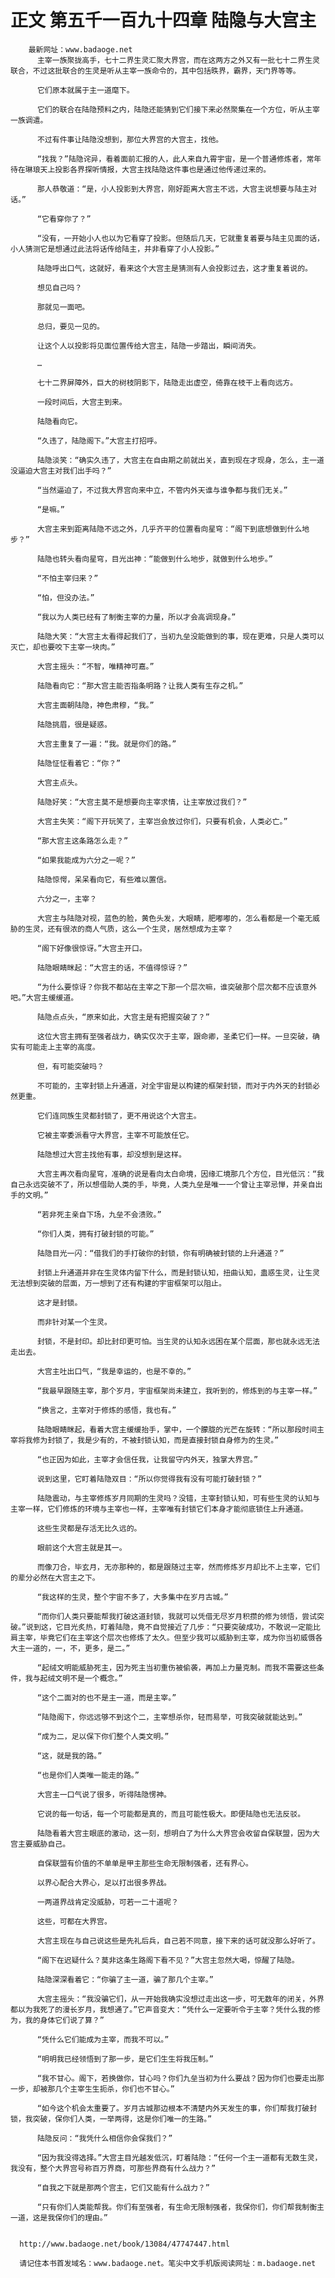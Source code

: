 # 正文 第五千一百九十四章 陆隐与大宫主
        最新网址：www.badaoge.net
          主宰一族聚拢高手，七十二界生灵汇聚大界宫，而在这两方之外又有一批七十二界生灵联合，不过这批联合的生灵是听从主宰一族命令的，其中包括昳界，霸界，天门界等等。
      
          它们原本就属于主一道麾下。
      
          它们的联合在陆隐预料之内，陆隐还能猜到它们接下来必然聚集在一个方位，听从主宰一族调遣。
      
          不过有件事让陆隐没想到，那位大界宫的大宫主，找他。
      
          “找我？”陆隐诧异，看着面前汇报的人，此人来自九霄宇宙，是一个普通修炼者，常年待在琳琅天上投影各界探听情报，大宫主找陆隐这件事也是通过他传递过来的。
      
          那人恭敬道：“是，小人投影到大界宫，刚好距离大宫主不远，大宫主说想要与陆主对话。”
      
          “它看穿你了？”
      
          “没有，一开始小人也以为它看穿了投影。但随后几天，它就重复着要与陆主见面的话，小人猜测它是想通过此法将话传给陆主，并非看穿了小人投影。”
      
          陆隐呼出口气，这就好，看来这个大宫主是猜测有人会投影过去，这才重复着说的。
      
          想见自己吗？
      
          那就见一面吧。
      
          总归，要见一见的。
      
          让这个人以投影将见面位置传给大宫主，陆隐一步踏出，瞬间消失。
      
          …
      
          七十二界屏障外，巨大的树枝阴影下，陆隐走出虚空，倚靠在枝干上看向远方。
      
          一段时间后，大宫主到来。
      
          陆隐看向它。
      
          “久违了，陆隐阁下。”大宫主打招呼。
      
          陆隐淡笑：“确实久违了，大宫主在自由期之前就出关，直到现在才现身，怎么，主一道没逼迫大宫主对我们出手吗？”
      
          “当然逼迫了，不过我大界宫向来中立，不管内外天谁与谁争都与我们无关。”
      
          “是嘛。”
      
          大宫主来到距离陆隐不远之外，几乎齐平的位置看向星穹：“阁下到底想做到什么地步？”
      
          陆隐也转头看向星穹，目光出神：“能做到什么地步，就做到什么地步。”
      
          “不怕主宰归来？”
      
          “怕，但没办法。”
      
          “我以为人类已经有了制衡主宰的力量，所以才会高调现身。”
      
          陆隐大笑：“大宫主太看得起我们了，当初九垒没能做到的事，现在更难，只是人类可以灭亡，却也要咬下主宰一块肉。”
      
          大宫主摇头：“不智，唯精神可嘉。”
      
          陆隐看向它：“那大宫主能否指条明路？让我人类有生存之机。”
      
          大宫主面朝陆隐，神色肃穆，“我。”
      
          陆隐挑眉，很是疑惑。
      
          大宫主重复了一遍：“我。就是你们的路。”
      
          陆隐怔怔看着它：“你？”
      
          大宫主点头。
      
          陆隐好笑：“大宫主莫不是想要向主宰求情，让主宰放过我们？”
      
          大宫主失笑：“阁下开玩笑了，主宰岂会放过你们，只要有机会，人类必亡。”
      
          “那大宫主这条路怎么走？”
      
          “如果我能成为六分之一呢？”
      
          陆隐惊愕，呆呆看向它，有些难以置信。
      
          六分之一，主宰？
      
          大宫主与陆隐对视，蓝色的脸，黄色头发，大眼睛，肥嘟嘟的，怎么看都是一个毫无威胁的生灵，还有很浓的商人气质，这么一个生灵，居然想成为主宰？
      
          “阁下好像很惊讶。”大宫主开口。
      
          陆隐眼睛眯起：“大宫主的话，不值得惊讶？”
      
          “为什么要惊讶？你我不都站在主宰之下那一个层次嘛，谁突破那个层次都不应该意外吧。”大宫主缓缓道。
      
          陆隐点点头，“原来如此，大宫主是有把握突破了？”
      
          这位大宫主拥有至强者战力，确实仅次于主宰，跟命卿，圣柔它们一样。一旦突破，确实有可能走上主宰的高度。
      
          但，有可能突破吗？
      
          不可能的，主宰封锁上升通道，对全宇宙是以构建的框架封锁，而对于内外天的封锁必然更重。
      
          它们连同族生灵都封锁了，更不用说这个大宫主。
      
          它被主宰委派看守大界宫，主宰不可能放任它。
      
          陆隐想过大宫主找他有事，却没想到是这样。
      
          大宫主再次看向星穹，准确的说是看向太白命境，因缘汇境那几个方位，目光低沉：“我自己永远突破不了，所以想借助人类的手，毕竟，人类九垒是唯一一个曾让主宰忌惮，并亲自出手的文明。”
      
          “若非死主亲自下场，九垒不会溃败。”
      
          “你们人类，拥有打破封锁的可能。”
      
          陆隐目光一闪：“借我们的手打破你的封锁，你有明确被封锁的上升通道？”
      
          封锁上升通道并非在生灵体内留下什么，而是封锁认知，扭曲认知，蛊惑生灵，让生灵无法想到突破的层面，万一想到了还有构建的宇宙框架可以阻止。
      
          这才是封锁。
      
          而非针对某一个生灵。
      
          封锁，不是封印。却比封印更可怕。当生灵的认知永远困在某个层面，那也就永远无法走出去。
      
          大宫主吐出口气，“我是幸运的，也是不幸的。”
      
          “我最早跟随主宰，那个岁月，宇宙框架尚未建立，我听到的，修炼到的与主宰一样。”
      
          “换言之，主宰对于修炼的感悟，我也有。”
      
          陆隐眼睛眯起，看着大宫主缓缓抬手，掌中，一个朦胧的光芒在旋转：“所以那段时间主宰将我修为封锁了，我是少有的，不被封锁认知，而是直接封锁自身修为的生灵。”
      
          “也正因为如此，主宰才会信任我，让我留守内外天，独掌大界宫。”
      
          说到这里，它盯着陆隐双目：“所以你觉得我有没有可能打破封锁？”
      
          陆隐震动，与主宰修炼岁月同期的生灵吗？没错，主宰封锁认知，可有些生灵的认知与主宰一样，它们修炼的环境与主宰也一样，主宰唯有封锁它们本身才能彻底锁住上升通道。
      
          这些生灵都是存活无比久远的。
      
          眼前这个大宫主就是其一。
      
          而像刀合，毕玄月，无亦那种的，都是跟随过主宰，然而修炼岁月却比不上主宰，它们的辈分必然在大宫主之下。
      
          “我这样的生灵，整个宇宙不多了，大多集中在岁月古城。”
      
          “而你们人类只要能帮我打破这道封锁，我就可以凭借无尽岁月积攒的修为领悟，尝试突破。”说到这，它目光炙热，盯着陆隐，竟不自觉接近了几步：“只要突破成功，不敢说一定能比肩主宰，毕竟它们在主宰这个层次也修炼了太久。但至少我可以威胁到主宰，成为你当初威慑各大主一道的，一，不，更多，是二。”
      
          “起绒文明能威胁死主，因为死主当初重伤被偷袭，再加上力量克制。而我不需要这些条件，我与起绒文明不是一个概念。”
      
          “这个二面对的也不是主一道，而是主宰。”
      
          “陆隐阁下，你远远够不到这个二，主宰想杀你，轻而易举，可我突破就能达到。”
      
          “成为二，足以保下你们整个人类文明。”
      
          “这，就是我的路。”
      
          “也是你们人类唯一能走的路。”
      
          大宫主一口气说了很多，听得陆隐愣神。
      
          它说的每一句话，每一个可能都是真的，而且可能性极大。即便陆隐也无法反驳。
      
          陆隐看着大宫主眼底的激动，这一刻，想明白了为什么大界宫会收留自保联盟，因为大宫主要威胁自己。
      
          自保联盟有价值的不单单是甲主那些生命无限制强者，还有界心。
      
          以界心配合大界心，足以打出很多界战。
      
          一两道界战肯定没威胁，可若一二十道呢？
      
          这些，可都在大界宫。
      
          大宫主现在与自己说这些是先礼后兵，自己若不同意，接下来的话可就没那么好听了。
      
          “阁下在迟疑什么？莫非这条生路阁下看不见？”大宫主忽然大喝，惊醒了陆隐。
      
          陆隐深深看着它：“你骗了主一道，骗了那几个主宰。”
      
          大宫主摇头：“我没骗它们，从一开始我确实没想过走出这一步，可无数年的闭关，外界都以为我死了的漫长岁月，我想通了。”它声音变大：“凭什么一定要听令于主宰？凭什么我的修为，我的身体它们说了算？”
      
          “凭什么它们能成为主宰，而我不可以。”
      
          “明明我已经领悟到了那一步，是它们生生将我压制。”
      
          “我不甘心。阁下，若换做你，甘心吗？你们九垒当初为什么要战？因为你们也要走出那一步，却被那几个主宰生生扼杀，你们也不甘心。”
      
          “如今这个机会太重要了。岁月古城那边根本不清楚内外天发生的事，你们帮我打破封锁，我突破，保你们人类，一举两得，这是你们唯一的生路。”
      
          陆隐反问：“我凭什么相信你会保我们？”
      
          “因为我没得选择。”大宫主目光越发低沉，盯着陆隐：“任何一个主一道都有无数生灵，我没有，整个大界宫号称百万界商，可那些界商有什么战力？”
      
          “自我之下就是那两个宫主，它们又能有什么战力？”
      
          “只有你们人类能帮我。你们有至强者，有生命无限制强者，我保你们，你们帮我制衡主一道，这是我保你们的理由。”
      
      
      http://www.badaoge.net/book/13084/47747447.html
      
      请记住本书首发域名：www.badaoge.net。笔尖中文手机版阅读网址：m.badaoge.net
